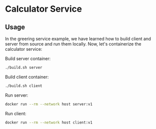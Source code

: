 # Calculator Service
## Usage
In the greering service example, we have learned how to build client and server from source and run them locally. Now, let's containerize the calculator service:

Build server container:
```bash
./build.sh server
```
Build client container:
```bash
./build.sh client
```
Run server:
```bash
docker run --rm --network host server:v1
```
Run client:
```bash
docker run --rm --network host client:v1
```
